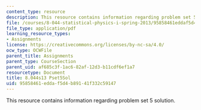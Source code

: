 ```yaml
---
content_type: resource
description: This resource contains information regarding problem set 5 solution.
file: /courses/8-044-statistical-physics-i-spring-2013/95858461eddaf5d4b89141f332c59147_MIT8_044S13_pss5.pdf
file_type: application/pdf
learning_resource_types:
- Assignments
license: https://creativecommons.org/licenses/by-nc-sa/4.0/
ocw_type: OCWFile
parent_title: Assignments
parent_type: CourseSection
parent_uid: af685c3f-1ac6-82af-12d3-b11cdf6ef1a7
resourcetype: Document
title: 8.044s13 Pset5Sol
uid: 95858461-edda-f5d4-b891-41f332c59147
---
```

This resource contains information regarding problem set 5 solution.